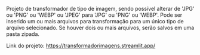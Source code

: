 Projeto de transformador de tipo de imagem, sendo possível alterar de 'JPG' ou 'PNG' ou 'WEBP' ou 'JPEG' para 'JPG' ou 'PNG' ou 'WEBP'.
Pode ser inserido um ou mais arquivos para transformação para um único tipo de arquivo selecionado. Se houver dois ou mais arquivos, serão salvos em uma pasta zipada.

Link do projeto: https://transformadorimagens.streamlit.app/
